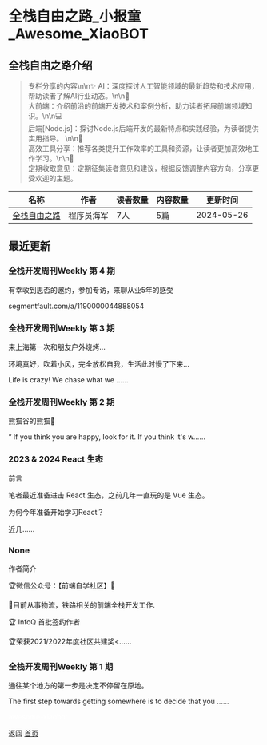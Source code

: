# 全栈自由之路_小报童_Awesome_XiaoBOT

## 全栈自由之路介绍
> 专栏分享的内容\n\n✨ AI：深度探讨人工智能领域的最新趋势和技术应用，帮助读者了解AI行业动态。\n\n🚀  
大前端：介绍前沿的前端开发技术和案例分析，助力读者拓展前端领域知识。\n\n💻  
后端[Node.js]：探讨Node.js后端开发的最新特点和实践经验，为读者提供实用指导。 \n\n🔧  
高效工具分享：推荐各类提升工作效率的工具和资源，让读者更加高效地工作学习。\n\n📝  
定期收取意见：定期征集读者意见和建议，根据反馈调整内容方向，分享更受欢迎的主题。  
  


|名称|作者|读者数量|内容数量|更新时间|
|---|---|---|---|---|
|[全栈自由之路](https://xiaobot.net/p/FS2024?refer=0b133df9-27dc-423b-8101-639049001c13)|程序员海军|7人|5篇|2024-05-26|

## 最近更新
### 全栈开发周刊Weekly 第 4 期

有幸收到思否的邀约，参加专访，来聊从业5年的感受

segmentfault.com/a/1190000044888054

### 全栈开发周刊Weekly 第 3 期

来上海第一次和朋友户外烧烤...

环境真好，吹着小风，完全放松自我，生活此时慢了下来...

Life is crazy! We chase what we ......

### 全栈开发周刊Weekly 第 2 期

熊猫谷的熊猫🐼

“ If you think you are happy, look for it. If you think it's w......

### 2023 & 2024 React 生态

前言

笔者最近准备进击 React 生态，之前几年一直玩的是 Vue 生态。

为何今年准备开始学习React？

近几......

### None

作者简介

🏆微信公众号：【前端自学社区】

🏅目前从事物流，铁路相关的前端全栈开发工作.

🏆 InfoQ 首批签约作者

🏆荣获2021/2022年度社区共建奖<......

### 全栈开发周刊Weekly 第 1 期

通往某个地方的第一步是决定不停留在原地。

The first step towards getting somewhere is to decide that you ......


<a href="https://github.com/Reno9527/awesome-xiaobot" style="color: white; text-decoration: none;">awesome-xiaobot</a>

返回 [首页](../README.md)
